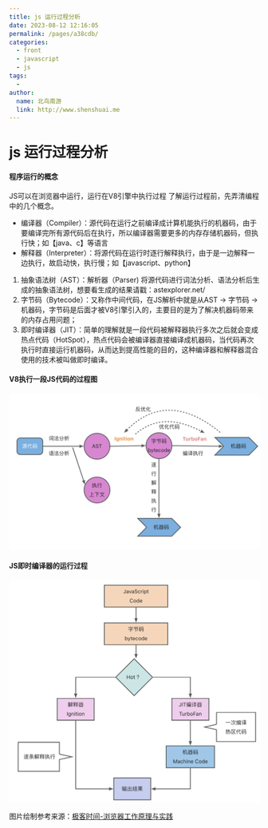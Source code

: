 ```yaml
---
title: js 运行过程分析
date: 2023-08-12 12:16:05
permalink: /pages/a38cdb/
categories:
  - front
  - javascript
  - js
tags:
  - 
author: 
  name: 北鸟南游
  link: http://www.shenshuai.me
---
```

# js 运行过程分析
#### 程序运行的概念
JS可以在浏览器中运行，运行在V8引擎中执行过程
了解运行过程前，先弄清编程中的几个概念。
- 编译器（Compiler）：源代码在运行之前编译成计算机能执行的机器码，由于要编译完所有源代码后在执行，所以编译器需要更多的内存存储机器码，但执行快；如【java、c】等语言
- 解释器（Interpreter）：将源代码在运行时逐行解释执行，由于是一边解释一边执行，故启动快，执行慢；如【javascript、python】

1. 抽象语法树（AST）：解析器（Parser) 将源代码进行词法分析、语法分析后生成的抽象语法树，想要看生成的结果请戳：astexplorer.net/
2. 字节码（Bytecode）：又称作中间代码，在JS解析中就是从AST -> 字节码 -> 机器码，字节码是后面才被V8引擎引入的，主要目的是为了解决机器码带来的内存占用问题；
3. 即时编译器（JIT）：简单的理解就是一段代码被解释器执行多次之后就会变成热点代码（HotSpot），热点代码会被编译器直接编译成机器码，当代码再次执行时直接运行机器码，从而达到提高性能的目的，这种编译器和解释器混合使用的技术被叫做即时编译。
#### V8执行一段JS代码的过程图
![V8执行一段JS代码的过程图](/assets/images/article/image_2023-08-16_13-47-34.png)

#### JS即时编译器的运行过程
![JS即时编译器的运行过程](/assets/images/article/image_2023-08-16_14-12-09.png)

图片绘制参考来源：[极客时间-浏览器工作原理与实践](https://time.geekbang.org/column/intro/100033601)


